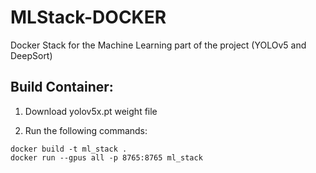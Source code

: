 # MLStack-DOCKER
Docker Stack for the Machine Learning part of the project (YOLOv5 and DeepSort)

## Build Container: 

1. Download yolov5x.pt weight file

2. Run the following commands:
```shell
docker build -t ml_stack .
docker run --gpus all -p 8765:8765 ml_stack
```
